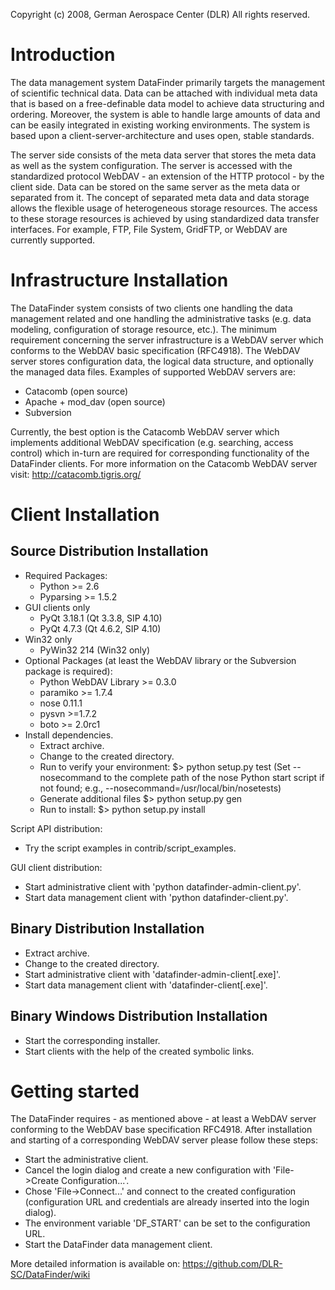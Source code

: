 Copyright (c) 2008, German Aerospace Center (DLR)
All rights reserved.

# Introduction
The data management system DataFinder primarily targets the management of 
scientific technical data. Data can be attached with individual meta data that 
is based on a free-definable data model to achieve data structuring 
and ordering. Moreover, the system is able to handle large amounts of data and 
can be easily integrated in existing working environments. The system is based 
upon a client-server-architecture and uses open, stable standards.

The server side consists of the meta data server that stores the meta data 
as well as the system configuration. The server is accessed with the standardized
protocol WebDAV - an extension of the HTTP protocol - by the client side.
Data can be stored on the same server as the meta data or separated from it. 
The concept of separated meta data and data storage allows the flexible usage 
of heterogeneous storage resources. The access to these storage resources is 
achieved by using standardized data transfer interfaces. For example, FTP, File System, 
GridFTP, or WebDAV are currently supported.

# Infrastructure Installation
The DataFinder system consists of two clients one handling the data management related
and one handling the administrative tasks (e.g. data modeling, configuration of
storage resource, etc.). The minimum requirement concerning the server infrastructure is a 
WebDAV server which conforms to the WebDAV basic specification (RFC4918). The
WebDAV server stores configuration data, the logical data structure, and
optionally the managed data files. Examples of supported WebDAV servers are:
* Catacomb (open source)
* Apache + mod_dav (open source)
* Subversion

Currently, the best option is the Catacomb WebDAV server which implements additional
WebDAV specification (e.g. searching, access control) which in-turn 
are required for corresponding functionality of the DataFinder clients. For more
information on the Catacomb WebDAV server visit:
http://catacomb.tigris.org/

# Client Installation
## Source Distribution Installation
* Required Packages:
  * Python >= 2.6
  * Pyparsing >= 1.5.2
* GUI clients only
   * PyQt 3.18.1 (Qt 3.3.8, SIP 4.10)
   * PyQt 4.7.3 (Qt 4.6.2, SIP 4.10)
* Win32 only
   * PyWin32 214 (Win32 only) 
* Optional Packages (at least the WebDAV library or the Subversion package is required):
  * Python WebDAV Library >= 0.3.0
  * paramiko >= 1.7.4
  * nose 0.11.1
  * pysvn >=1.7.2
  * boto >= 2.0rc1
* Install dependencies.
  * Extract archive.
  * Change to the created directory.
  * Run to verify your environment: $> python setup.py test
    (Set --nosecommand to the complete path of the nose Python start script if not found; e.g., --nosecommand=/usr/local/bin/nosetests)
  * Generate additional files $> python setup.py gen
  * Run to install: $> python setup.py install 

Script API distribution:
* Try the script examples in contrib/script_examples.

GUI client distribution:
* Start administrative client with 'python datafinder-admin-client.py'.
* Start data management client with 'python datafinder-client.py'.
 
## Binary Distribution Installation
* Extract archive.
* Change to the created directory.
* Start administrative client with 'datafinder-admin-client[.exe]'.
* Start data management client with 'datafinder-client[.exe]'.
 
## Binary Windows Distribution Installation
* Start the corresponding installer.
* Start clients with the help of the created symbolic links.

# Getting started
The DataFinder requires - as mentioned above - at least a WebDAV server conforming to the WebDAV base
specification RFC4918. After installation and starting of a corresponding 
WebDAV server please follow these steps:
* Start the administrative client.
* Cancel the login dialog and create a new configuration with 
  'File->Create Configuration...'.
* Chose 'File->Connect...' and connect to the created configuration (configuration URL and credentials are already inserted into the login dialog).
* The environment variable 'DF_START' can be set to the configuration URL.
* Start the DataFinder data management client.

More detailed information is available on: https://github.com/DLR-SC/DataFinder/wiki
